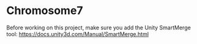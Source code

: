 # Chromosome7

Before working on this project, make sure you add the Unity SmartMerge tool:
https://docs.unity3d.com/Manual/SmartMerge.html
